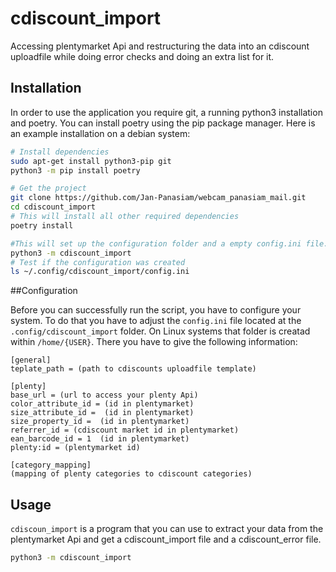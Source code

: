 # cdiscount_import

Accessing plentymarket Api and restructuring the data into an cdiscount uploadfile while
doing error checks and doing an extra list for it.

## Installation

In order to use the application you require git, a running python3 installation and poetry.
You can install poetry using the pip package manager.
Here is an example installation on a debian system:
```bash
# Install dependencies
sudo apt-get install python3-pip git
python3 -m pip install poetry

# Get the project
git clone https://github.com/Jan-Panasiam/webcam_panasiam_mail.git
cd cdiscount_import
# This will install all other required dependencies
poetry install

#This will set up the configuration folder and a empty config.ini file.
python3 -m cdiscount_import
# Test if the configuration was created
ls ~/.config/cdiscount_import/config.ini
```

##Configuration

Before you can successfully run the script, you have to configure your system. To do that you have to adjust the `config.ini` file located at the `.config/cdiscount_import` folder.
On Linux systems that folder is creatad within `/home/{USER}`.
There you have to give the following information:
```
[general]
teplate_path = (path to cdiscounts uploadfile template)

[plenty]
base_url = (url to access your plenty Api)
color_attribute_id = (id in plentymarket)
size_attribute_id =  (id in plentymarket)
size_property_id =  (id in plentymarket)
referrer_id = (cdiscount market id in plentymarket)
ean_barcode_id = 1  (id in plentymarket)
plenty:id = (plentymarket id)

[category_mapping]
(mapping of plenty categories to cdiscount categories)
```

## Usage

`cdiscoun_import` is a program that you can use to extract your data from the plentymarket Api and get a cdiscount_import file and a cdiscount_error file.
```bash
python3 -m cdiscount_import
```
